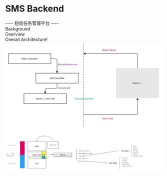 # SMS Backend
---- 短信任务管理平台 ----  
Background  
Overview  
Overall Architecture!
![SMS Project - SMS Management Controller.jpg](doc%2Fimg%2FSMS%20Project%20-%20SMS%20Management%20Controller.jpg)
![SMS Project - Frame 1.jpg](./doc/img/SMS%20Project%20-%20Frame%201.jpg)
